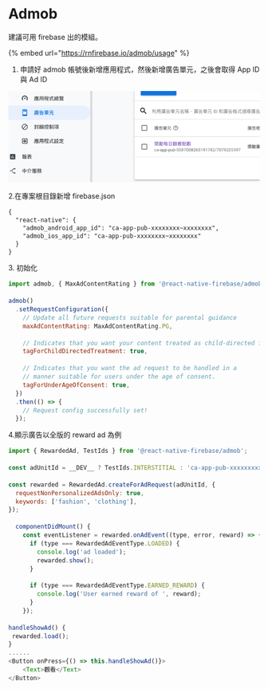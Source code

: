 # Admob

建議可用 firebase 出的模組。

{% embed url="https://rnfirebase.io/admob/usage" %}

1. 申請好 admob 帳號後新增應用程式，然後新增廣告單元，之後會取得 App ID 與 Ad ID

![](<../.gitbook/assets/截圖 2021-03-04 下午5.19.09.png>)

2.在專案根目錄新增 firebase.json

```
{
  "react-native": {
    "admob_android_app_id": "ca-app-pub-xxxxxxxx~xxxxxxxx",
    "admob_ios_app_id": "ca-app-pub-xxxxxxxx~xxxxxxxx"
  }
}
```

3\. 初始化

```javascript
import admob, { MaxAdContentRating } from '@react-native-firebase/admob';

admob()
  .setRequestConfiguration({
    // Update all future requests suitable for parental guidance
    maxAdContentRating: MaxAdContentRating.PG,

    // Indicates that you want your content treated as child-directed for purposes of COPPA.
    tagForChildDirectedTreatment: true,

    // Indicates that you want the ad request to be handled in a
    // manner suitable for users under the age of consent.
    tagForUnderAgeOfConsent: true,
  })
  .then(() => {
    // Request config successfully set!
  });
```

4.顯示廣告以全版的 reward ad 為例

```javascript
import { RewardedAd, TestIds } from '@react-native-firebase/admob';

const adUnitId = __DEV__ ? TestIds.INTERSTITIAL : 'ca-app-pub-xxxxxxxxxxxxx/yyyyyyyyyyyyyy';

const rewarded = RewardedAd.createForAdRequest(adUnitId, {
  requestNonPersonalizedAdsOnly: true,
  keywords: ['fashion', 'clothing'],
});

  componentDidMount() {
    const eventListener = rewarded.onAdEvent((type, error, reward) => {
      if (type === RewardedAdEventType.LOADED) {
        console.log('ad loaded');
        rewarded.show();
      }

      if (type === RewardedAdEventType.EARNED_REWARD) {
        console.log('User earned reward of ', reward);
      }
    });

handleShowAd() {
 rewarded.load();
}
......
<Button onPress={() => this.handleShowAd()}>
    <Text>觀看</Text>
</Button>
```
